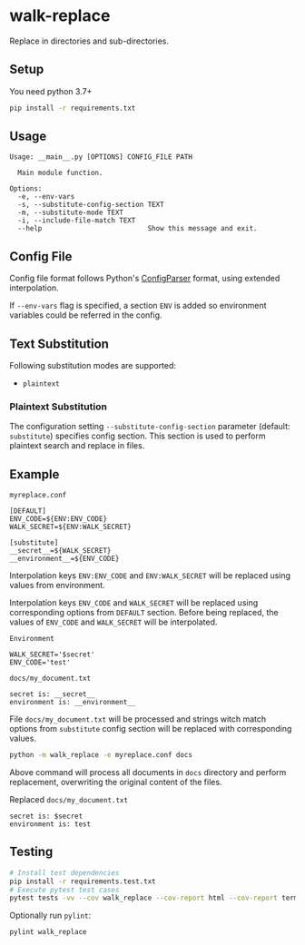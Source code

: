 # walk-replace
Replace in directories and sub-directories.



## Setup

You need python 3.7+

```bash
pip install -r requirements.txt
```

## Usage

```
Usage: __main__.py [OPTIONS] CONFIG_FILE PATH

  Main module function.

Options:
  -e, --env-vars
  -s, --substitute-config-section TEXT
  -m, --substitute-mode TEXT
  -i, --include-file-match TEXT
  --help                          Show this message and exit.

```

## Config File

Config file format follows Python's [ConfigParser](https://docs.python.org/3/library/configparser.html) format, using extended interpolation.

If `--env-vars` flag is specified, a section `ENV` is added so environment variables could be referred in the config.

## Text Substitution

Following substitution modes are supported:

* `plaintext`

### Plaintext Substitution

The configuration setting `--substitute-config-section` parameter (default: `substitute`) specifies config section. This section is used to perform plaintext search and replace in files.

## Example

`myreplace.conf`

```properties
[DEFAULT]
ENV_CODE=${ENV:ENV_CODE}
WALK_SECRET=${ENV:WALK_SECRET}

[substitute]
__secret__=${WALK_SECRET}
__environment__=${ENV_CODE}

```

Interpolation keys `ENV:ENV_CODE` and `ENV:WALK_SECRET` will be replaced using values from environment.

Interpolation keys `ENV_CODE` and `WALK_SECRET` will be replaced using corresponding options from `DEFAULT` section. Before being replaced, the values of `ENV_CODE` and `WALK_SECRET` will be interpolated.

`Environment`

```
WALK_SECRET='$secret'
ENV_CODE='test'
```

`docs/my_document.txt`

```
secret is: __secret__
environment is: __environment__
```

File `docs/my_document.txt` will be processed and strings witch match options from `substitute` config section will be replaced with corresponding values.

```bash
python -m walk_replace -e myreplace.conf docs
```

Above command will process all documents in `docs` directory and perform replacement, overwriting the original content of the files. 

Replaced `docs/my_document.txt`

```
secret is: $secret
environment is: test
```



## Testing

```bash
# Install test dependencies
pip install -r requirements.test.txt
# Execute pytest test cases
pytest tests -vv --cov walk_replace --cov-report html --cov-report term
```

Optionally run `pylint`:

```bash
pylint walk_replace
```

